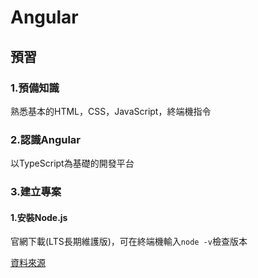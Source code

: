 # Angular

## 預習
### 1.預備知識
熟悉基本的HTML，CSS，JavaScript，終端機指令
### 2.認識Angular
以TypeScript為基礎的開發平台
### 3.建立專案
#### 1.安裝Node.js
官網下載(LTS長期維護版)，可在終端機輸入```node -v```檢查版本






[資料來源](https://developer.mozilla.org/zh-TW/docs/Learn/Tools_and_testing/Client-side_JavaScript_frameworks/Angular_getting_started)
